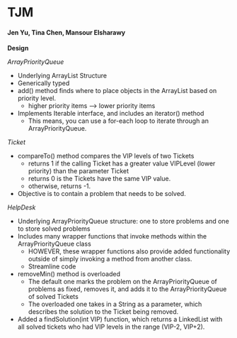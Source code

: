 # TJM

#### Jen Yu, Tina Chen, Mansour Elsharawy

**Design**

*ArrayPriorityQueue* 
 - Underlying ArrayList Structure
 - Generically typed
 - add() method finds where to place objects in the ArrayList based on priority level. 
   - higher priority items --> lower priority items
 - Implements Iterable interface, and includes an iterator() method
   - This means, you can use a for-each loop to iterate through an ArrayPriorityQueue. 

*Ticket*
 - compareTo() method compares the VIP levels of two Tickets
   - returns 1 if the calling Ticket has a greater value VIPLevel (lower priority) than the parameter Ticket 
   - returns 0 is the Tickets have the same VIP value. 
   - otherwise, returns -1. 
 - Objective is to contain a problem that needs to be solved. 

*HelpDesk*
 - Underlying ArrayPriorityQueue structure: one to store problems and one to store solved problems
 - Includes many wrapper functions that invoke methods within the ArrayPriorityQueue class
   - HOWEVER, these wrapper functions also provide added functionality outside of simply invoking a method from another class.
   - Streamline code
 - removeMin() method is overloaded
   - The default one marks the problem on the ArrayPriorityQueue of problems as fixed, removes it, and adds it to the ArrayPriorityQueue of solved Tickets
   - The overloaded one takes in a String as a parameter, which describes the solution to the Ticket being removed. 
 - Added a findSolution(int VIP) function, which returns a LinkedList with all solved tickets who had VIP levels in the range (VIP-2, VIP+2). 

